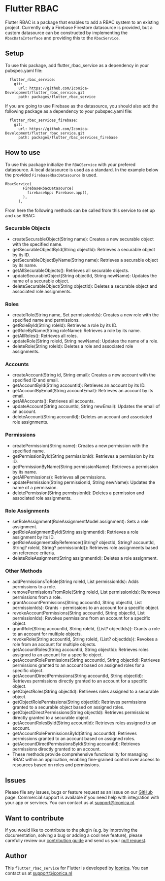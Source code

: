 # Flutter RBAC

Flutter RBAC is a package that enables to add a RBAC system to an existing project. Currently only a Firebase Firestore datasource is provided, but a custom datasource can be constructed by implementing the `RbacDataInterface` and providing this to the `RbacService`.

## Setup
To use this package, add flutter_rbac_service as a dependency in your pubspec.yaml file:

```
  flutter_rbac_service:
    git:
      url: https://github.com/Iconica-Development/flutter_rbac_service.git
      path: packages/flutter_rbac_service
```

If you are going to use Firebase as the datasource, you should also add the following package as a dependency to your pubspec.yaml file:

```
  flutter_rbac_services_firebase:
    git:
      url: https://github.com/Iconica-Development/flutter_rbac_service.git
      path: packages/flutter_rbac_services_firebase  
```

## How to use
To use this package initialize the `RBACService` with your prefered datasource. A local datasource is used as a standard. In the example below the provided `FirebaseRbacDatasource` is used. 

```
RbacService(
        FirebaseRbacDatasource(
          firebaseApp: Firebase.app(),
        ),
      ),
```

From here the following methods can be called from this service to set up and use RBAC:

### Securable Objects
- createSecurableObject(String name): Creates a new securable object with the specified name.
- getSecurableObjectById(String objectId): Retrieves a securable object by its ID.
- getSecurableObjectByName(String name): Retrieves a securable object by its name.
- getAllSecurableObjects(): Retrieves all securable objects.
- updateSecurableObject(String objectId, String newName): Updates the name of a securable object.
- deleteSecurableObject(String objectId): Deletes a securable object and associated role assignments.

### Roles
- createRole(String name, Set<String> permissionIds): Creates a new role with the specified name and permissions.
- getRoleById(String roleId): Retrieves a role by its ID.
- getRoleByName(String roleName): Retrieves a role by its name.
- getAllRoles(): Retrieves all roles.
- updateRole(String roleId, String newName): Updates the name of a role.
- deleteRole(String roleId): Deletes a role and associated role assignments.

### Accounts
- createAccount(String id, String email): Creates a new account with the specified ID and email.
- getAccountById(String accountId): Retrieves an account by its ID.
- getAccountByEmail(String accountEmail): Retrieves an account by its email.
- getAllAccounts(): Retrieves all accounts.
- updateAccount(String accountId, String newEmail): Updates the email of an account.
- deleteAccount(String accountId): Deletes an account and associated role assignments.

### Permissions
- createPermission(String name): Creates a new permission with the specified name.
- getPermissionById(String permissionId): Retrieves a permission by its ID.
- getPermissionByName(String permissionName): Retrieves a permission by its name.
- getAllPermissions(): Retrieves all permissions.
- updatePermission(String permissionId, String newName): Updates the name of a permission.
- deletePermission(String permissionId): Deletes a permission and associated role assignments.

### Role Assignments
- setRoleAssignment(RoleAssignmentModel assignment): Sets a role assignment.
- getRoleAssignmentById(String assignmentId): Retrieves a role assignment by its ID.
- getRoleAssignmentsByReference({String? objectId, String? accountId, String? roleId, String? permissionId}): Retrieves role assignments based on reference criteria.
- deleteRoleAssignment(String assignmentId): Deletes a role assignment.

### Other Methods
- addPermissionsToRole(String roleId, List<String> permissionIds): Adds permissions to a role.
- removePermissionsFromRole(String roleId, List<String> permissionIds): Removes permissions from a role.
- grantAccountPermissions(String accountId, String objectId, List<String> permissionIds): Grants - permissions to an account for a specific object.
- revokeAccountPermissions(String accountId, String objectId, List<String> permissionIds): Revokes permissions from an account for a specific object.
- grantRole(String accountId, String roleId, {List<String>? objectIds}): Grants a role to an account for multiple objects.
- revokeRole(String accountId, String roleId, {List<String>? objectIds}): Revokes a role from an account for multiple objects.
- getAccountRoles(String accountId, String objectId): Retrieves roles assigned to an account for a specific object.
- getAccountRolePermissions(String accountId, String objectId): Retrieves permissions granted to an account based on assigned roles for a specific object.
- getAccountDirectPermissions(String accountId, String objectId): Retrieves permissions directly granted to an account for a specific object.
- getObjectRoles(String objectId): Retrieves roles assigned to a securable object.
- getObjectRolePermissions(String objectId): Retrieves permissions granted to a securable object based on assigned roles.
- getObjectDirectPermissions(String objectId): Retrieves permissions directly granted to a securable object.
- getAccountRolesById(String accountId): Retrieves roles assigned to an account.
- getAccountRolePermissionsById(String accountId): Retrieves permissions granted to an account based on assigned roles.
- getAccountDirectPermissionsById(String accountId): Retrieves permissions directly granted to an account.
- These methods provide comprehensive functionality for managing RBAC within an application, enabling fine-grained control over access to resources based on roles and permissions.  

## Issues

Please file any issues, bugs or feature request as an issue on our [GitHub](https://github.com/Iconica-Development/flutter_rbac_service/pulls) page. Commercial support is available if you need help with integration with your app or services. You can contact us at [support@iconica.nl](mailto:support@iconica.nl).

## Want to contribute

If you would like to contribute to the plugin (e.g. by improving the documentation, solving a bug or adding a cool new feature), please carefully review our [contribution guide](../CONTRIBUTING.md) and send us your [pull request](https://github.com/Iconica-Development/flutter_rbac_service/pulls).

## Author

This `flutter_rbac_service` for Flutter is developed by [Iconica](https://iconica.nl). You can contact us at <support@iconica.nl>